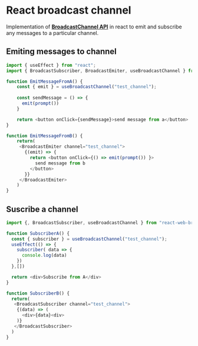 # React broadcast channel

Implementation of [**BroadcastChannel API**](https://developer.mozilla.org/en-US/docs/Web/API/Broadcast_Channel_API) in react to emit and subscribe any messages to a particular channel.

## Emiting messages to channel

```javascript
import { useEffect } from "react";
import { BroadcastSubscriber, BroadcastEmiter, useBroadcastChannel } from "react-web-broadcast-channel";

function EmitMessageFromA() {
    const { emit } = useBroadcastChannel("test_channel");
    
    const sendMessage = () => {
      emit(prompt())
    }

    return <button onClick={sendMessage}>send message from a</button>
}

function EmitMessageFromB() {
    return(
     <BroadcastEmiter channel="test_channel">
       {(emit) => {
         return <button onClick={() => emit(prompt()) }>
           send message from b
         </button>    
       }}
     </BroadcastEmiter>
    )
}


```

## Suscribe a channel 

```javascript
import {, BroadcastSubscriber, useBroadcastChannel } from "react-web-broadcast-channel";

function SubscriberA() {
  const { subscriber } = useBroadcastChannel("test_channel");
  useEffect(() => {
    subscriber( data => {
      console.log(data)
    })
  },[])

  return <div>Subscribe from A</div>
}

function SubscriberB() {
  return(
   <BroadcastSubscriber channel="test_channel">
    {(data) => (
      <div>{data}<div>
    )}
   </BroadcastSubscriber>
  ) 
}
```